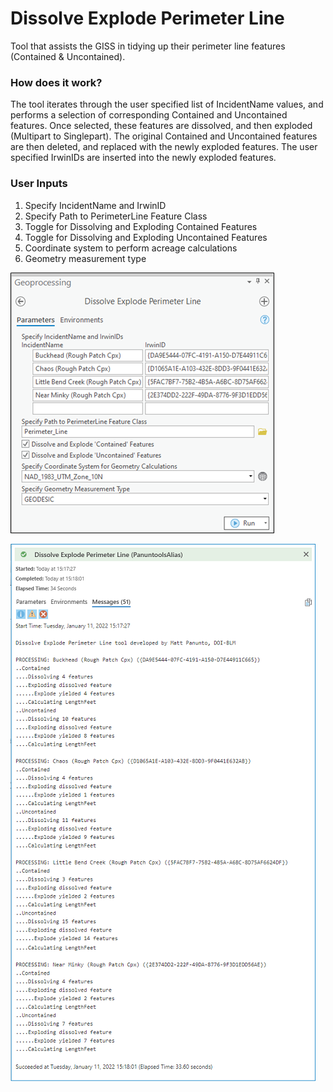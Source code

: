 # Dissolve Explode Perimeter Line

Tool that assists the GISS in tidying up their perimeter line features (Contained & Uncontained).

### How does it work?
The tool iterates through the user specified list of IncidentName values, and performs a selection of corresponding Contained and Uncontained features. Once selected, these features are dissolved, and then exploded (Multipart to Singlepart). The original Contained and Uncontained features are then deleted, and replaced with the newly exploded features. The user specified IrwinIDs are inserted into the newly exploded features.

### User Inputs

1. Specify IncidentName and IrwinID
2. Specify Path to PerimeterLine Feature Class
3. Toggle for Dissolving and Exploding Contained Features
4. Toggle for Dissolving and Exploding Uncontained Features
5. Coordinate system to perform acreage calculations
6. Geometry measurement type

![screenshot_DissolveExplodePerimeterLine_1.png](/docs/screenshot_DissolveExplodePerimeterLine_1.png?raw=true)

![screenshot_DissolveExplodePerimeterLine_2.png](/docs/screenshot_DissolveExplodePerimeterLine_2.png?raw=true)
